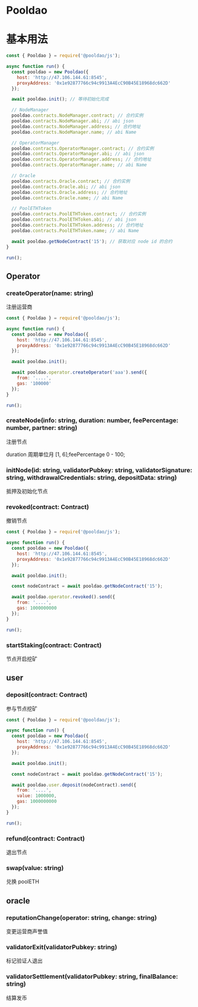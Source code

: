 # Pooldao

# 基本用法

```javascript
const { Pooldao } = require('@pooldao/js');

async function run() {
  const pooldao = new Pooldao({
    host: 'http://47.106.144.61:8545',
    proxyAddress: '0x1e92877766c94c9913A4EcC90B45E18968dc662D'
  });

  await pooldao.init(); // 等待初始化完成

  // NodeManager
  pooldao.contracts.NodeManager.contract; // 合约实例
  pooldao.contracts.NodeManager.abi; // abi json
  pooldao.contracts.NodeManager.address; // 合约地址
  pooldao.contracts.NodeManager.name; // abi Name

  // OperatorManager
  pooldao.contracts.OperatorManager.contract; // 合约实例
  pooldao.contracts.OperatorManager.abi; // abi json
  pooldao.contracts.OperatorManager.address; // 合约地址
  pooldao.contracts.OperatorManager.name; // abi Name

  // Oracle
  pooldao.contracts.Oracle.contract; // 合约实例
  pooldao.contracts.Oracle.abi; // abi json
  pooldao.contracts.Oracle.address; // 合约地址
  pooldao.contracts.Oracle.name; // abi Name

  // PoolETHToken
  pooldao.contracts.PoolETHToken.contract; // 合约实例
  pooldao.contracts.PoolETHToken.abi; // abi json
  pooldao.contracts.PoolETHToken.address; // 合约地址
  pooldao.contracts.PoolETHToken.name; // abi Name

  await pooldao.getNodeContract('15'); // 获取对应 node id 的合约
}

run();
```

## Operator

### createOperator(name: string)

注册运营商

```javascript
const { Pooldao } = require('@pooldao/js');

async function run() {
  const pooldao = new Pooldao({
    host: 'http://47.106.144.61:8545',
    proxyAddress: '0x1e92877766c94c9913A4EcC90B45E18968dc662D'
  });

  await pooldao.init();

  await pooldao.operator.createOperator('aaa').send({
    from: '....',
    gas: '100000'
  });
}

run();
```

### createNode(info: string, duration: number, feePercentage: number, partner: string)

注册节点

duration 周期单位月 [1, 6];feePercentage 0 - 100;

### initNode(id: string, validatorPubkey: string, validatorSignature: string, withdrawalCredentials: string, depositData: string)

抵押及初始化节点

### revoked(contract: Contract)

撤销节点

```javascript
const { Pooldao } = require('@pooldao/js');

async function run() {
  const pooldao = new Pooldao({
    host: 'http://47.106.144.61:8545',
    proxyAddress: '0x1e92877766c94c9913A4EcC90B45E18968dc662D'
  });

  await pooldao.init();

  const nodeContract = await pooldao.getNodeContract('15');

  await pooldao.operator.revoked().send({
    from: '....',
    gas: 1000000000
  });
}

run();
```

### startStaking(contract: Contract)

节点开启挖矿

## user

### deposit(contract: Contract)

参与节点挖矿

```javascript
const { Pooldao } = require('@pooldao/js');

async function run() {
  const pooldao = new Pooldao({
    host: 'http://47.106.144.61:8545',
    proxyAddress: '0x1e92877766c94c9913A4EcC90B45E18968dc662D'
  });

  await pooldao.init();

  const nodeContract = await pooldao.getNodeContract('15');

  await pooldao.user.deposit(nodeContract).send({
    from: '....',
    value: 1000000,
    gas: 1000000000
  });
}

run();
```

### refund(contract: Contract)

退出节点

### swap(value: string)

兑换 poolETH

## oracle

### reputationChange(operator: string, change: string)

变更运营商声誉值

### validatorExit(validatorPubkey: string)

标记验证人退出

### validatorSettlement(validatorPubkey: string, finalBalance: string)

结算发币
